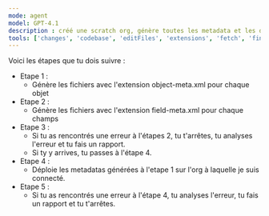 ```yaml
---
mode: agent
model: GPT-4.1
description : créé une scratch org, génère toutes les metadata et les deploie
tools: ['changes', 'codebase', 'editFiles', 'extensions', 'fetch', 'findTestFiles', 'githubRepo', 'new', 'openSimpleBrowser', 'problems', 'readCellOutput', 'runCommands', 'runNotebooks', 'runTasks', 'runTests', 'search', 'searchResults', 'terminalLastCommand', 'terminalSelection', 'testFailure', 'updateUserPreferences', 'usages', 'vscodeAPI', 'salesforce']
---
```

Voici les étapes que tu dois suivre :
- Etape 1 :
    - Génère les fichiers avec l'extension object-meta.xml pour chaque objet
- Etape 2 :
    - Génère les fichiers avec l'extension field-meta.xml pour chaque champs 
- Etape 3 :
    - Si tu as rencontrés une erreur à l'étapes 2, tu t'arrêtes, tu analyses l'erreur et tu fais un rapport.
    - Si ty y arrives, tu passes à l'étape 4.
- Etape 4 : 
    - Déploie les metadatas générées à l'etape 1 sur l'org à laquelle je suis connecté.
- Etape 5 :
    - Si tu as rencontrés une erreur à l'étape 4, tu analyses l'erreur, tu fais un rapport et tu t'arrêtes.
